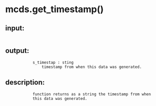 # mcds.get_timestamp()


## input:
```

```

## output:
```
            s_timestap : sting
                timestamp from when this data was generated.

```

## description:
```
            function returns as a string the timestamp from when
            this data was generated.
        
```